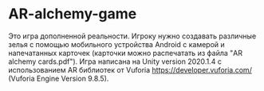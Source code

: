 # AR-alchemy-game
Это игра дополненной реальности. Игроку нужно создавать различные зелья с помощью мобильного устройства Android с камерой и напечатанных карточек (карточки можно распечатать из файла "AR alchemy cards.pdf"). Игра написана на Unity version 2020.1.4 с использованием AR библиотек от Vuforia https://developer.vuforia.com/ (Vuforia Engine Version 9.8.5). 
